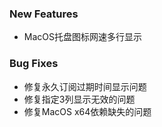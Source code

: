 ### New Features

- MacOS托盘图标网速多行显示

### Bug Fixes

- 修复永久订阅过期时间显示问题
- 修复指定3列显示无效的问题
- 修复MacOS x64依赖缺失的问题
